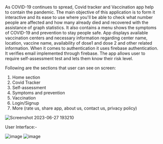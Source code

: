 As COVID-19 continues to spread, Covid tracker and Vaccination app help to contain the pandemic. The main objective of this application is to form it interactive and its ease to use where you'll be able to check what number people are affected and how many already died and recovered with the assistance of graph statistics. It also contains a menu shows the symptoms of COVID-19 and prevention to stay people safe. App displays available vaccination centers and necessary information regarding center name, location, vaccine name, availability of dose1 and dose 2 and other related information. When it comes to authentication it uses firebase authentication. It verifies email implemented through firebase. The app allows user to require self-assessment test and lets them know their risk level.

Following are the sections that user can see on screen:
1)	Home section
2)	Covid Tracker
3)	Self-assessment
4)	Symptoms and prevention 
5)	Vaccination
6)	Login/Signup
7)	More (rate us, share app, about us, contact us, privacy policy)

![Screenshot 2023-06-27 193210](https://github.com/apurva-mhamane/Co-Fight-Covid-19-app/assets/131534195/8233de8a-04c3-4013-8b80-af08dcd27350)

User Interface:-

![image](https://github.com/apurva-mhamane/Co-Fight-Covid-19-app/assets/131534195/92813dd8-d03a-4326-b6b9-b2d4b7cd7723)
![image](https://github.com/apurva-mhamane/Co-Fight-Covid-19-app/assets/131534195/cff2fb8c-1099-460c-9d8e-17d4055ae780)


